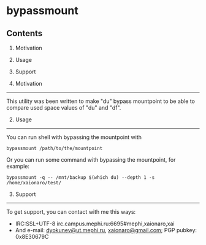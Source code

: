 bypassmount
===========
Contents
--------

1. Motivation
2. Usage
3. Support


1. Motivation
-------------

This utility was been written to make "du" bypass mountpoint to be able
to compare used space values of "du" and "df".


2. Usage
--------

You can run shell with bypassing the mountpoint with

    bypassmount /path/to/the/mountpoint

Or you can run some command with bypassing the mountpoint, for example:

    bypassmount -q -- /mnt/backup $(which du) --depth 1 -s /home/xaionaro/test/


3. Support
----------

To get support, you can contact with me this ways:
- IRC:SSL+UTF-8 irc.campus.mephi.ru:6695#mephi,xaionaro,xai
- And e-mail: <dyokunev@ut.mephi.ru>, <xaionaro@gmail.com>; PGP pubkey: 0x8E30679C


